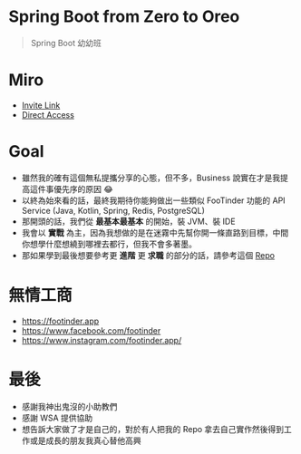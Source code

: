 # Spring Boot from Zero to Oreo
> Spring Boot 幼幼班

# Miro
* [Invite Link](https://miro.com/welcomeonboard/cUlrOWN3VXZDb2lUUE5nNVdBZGNhT1pickNMTGF2eEhXV211VEJqREJlQVhwSENvR1BjOUxYajFnTEphQThyUnwzNDU4NzY0NTE1ODg5MzM0MzM4fDI=?share_link_id=316878638413)
* [Direct Access](https://miro.com/app/board/uXjVMLZjcL0=/)

# Goal
* 雖然我的確有這個無私提攜分享的心態，但不多，Business 說實在才是我提高這件事優先序的原因 😂
* 以終為始來看的話，最終我期待你能夠做出一些類似 FooTinder 功能的 API Service (Java, Kotlin, Spring, Redis, PostgreSQL)
* 那開頭的話，我們從 **最基本最基本** 的開始，裝 JVM、裝 IDE
* 我會以 **實戰** 為主，因為我想做的是在迷霧中先幫你開一條直路到目標，中間你想學什麼想繞到哪裡去都行，但我不會多著墨。
* 那如果學到最後想要參考更 **進階** 更 **求職** 的部分的話，請參考這個 [Repo](https://github.com/PureFuncInc/pure-backend-practice)

# 無情工商
* https://footinder.app
* https://www.facebook.com/footinder
* https://www.instagram.com/footinder.app/

# 最後
* 感謝我神出鬼沒的小助教們
* 感謝 WSA 提供協助
* 想告訴大家做了才是自己的，對於有人把我的 Repo 拿去自己實作然後得到工作或是成長的朋友我真心替他高興
